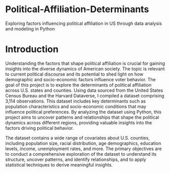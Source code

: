 # Political-Affiliation-Determinants
 Exploring factors influencing political affiliation in US through data analysis and modeling in Python
# Introduction 
Understanding the factors that shape political affiliation is crucial for gaining insights into the diverse dynamics of American society. The topic is relevant to current political discourse and its potential to shed light on how demographic and socio-economic factors influence voter behavior. The goal of this project is to explore the determinants of political affiliation across U.S. states and counties. Using data sourced from the United States Census Bureau and the Harvard Dataverse, I compiled a dataset comprising 3,114 observations. This dataset includes key determinants such as population characteristics and socio-economic conditions that may influence political preferences. By analyzing the dataset using Python, this project aims to uncover patterns and relationships that shape the political dynamics across different regions, providing valuable insights into the factors driving political behavior.

The dataset contains a wide range of covariates about U.S. counties, including population size, racial distribution, age demographics, education levels, income, unemployment rates, and more. The primary objectives are to conduct a comprehensive exploration of the dataset to understand its structure, uncover patterns, and identify relationships, and to apply statistical techniques to derive meaningful insights.
